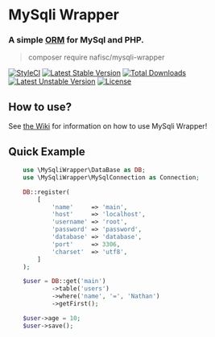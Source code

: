 # MySqli Wrapper

### A simple [ORM](https://en.wikipedia.org/wiki/Object-relational_mapping) for MySql and PHP.

> composer require nafisc/mysqli-wrapper

[![StyleCI](https://styleci.io/repos/139458381/shield?style=flat)](https://styleci.io/repos/139458381)
[![Latest Stable Version](https://poser.pugx.org/nafisc/mysqli-wrapper/v/stable?format=flat)](https://packagist.org/packages/nafisc/mysqli-wrapper)
[![Total Downloads](https://poser.pugx.org/nafisc/mysqli-wrapper/downloads?format=flat)](https://packagist.org/packages/nafisc/mysqli-wrapper)
[![Latest Unstable Version](https://poser.pugx.org/nafisc/mysqli-wrapper/v/unstable?format=flat)](https://packagist.org/packages/nafisc/mysqli-wrapper)
[![License](https://poser.pugx.org/nafisc/mysqli-wrapper/license?format=flat)](https://packagist.org/packages/nafisc/mysqli-wrapper)

## How to use?

See [the Wiki](https://github.com/nathan-fiscaletti/mysqli-wrapper/wiki) for information on how to use MySqli Wrapper!

## Quick Example

```php
    use \MySqliWrapper\DataBase as DB;
    use \MySqliWrapper\MySqlConnection as Connection;

    DB::register(
        [
            'name'     => 'main', 
            'host'     => 'localhost',
            'username' => 'root',
            'password' => 'password',
            'database' => 'database',
            'port'     => 3306,
            'charset'  => 'utf8',
        ]
    );

    $user = DB::get('main')
            ->table('users')
            ->where('name', '=', 'Nathan')
            ->getFirst();

    $user->age = 10;
    $user->save();
```
